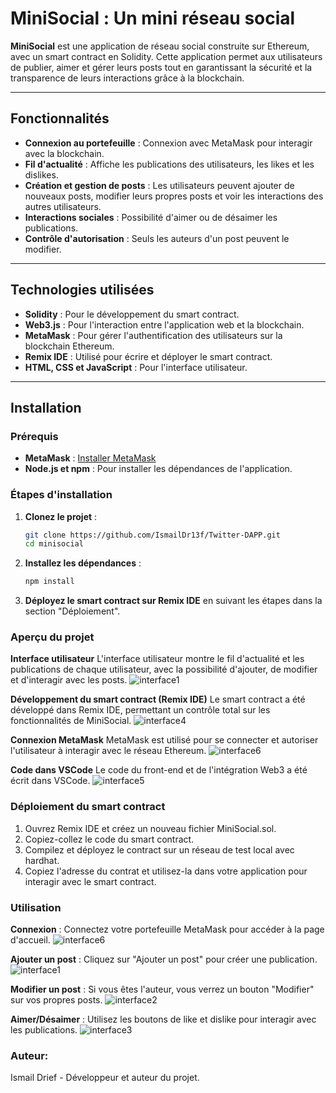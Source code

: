 # MiniSocial : Un mini réseau social 

**MiniSocial** est une application de réseau social construite sur Ethereum, avec un smart contract en Solidity. Cette application permet aux utilisateurs de publier, aimer et gérer leurs posts tout en garantissant la sécurité et la transparence de leurs interactions grâce à la blockchain.

---

## Fonctionnalités

- **Connexion au portefeuille** : Connexion avec MetaMask pour interagir avec la blockchain.
- **Fil d'actualité** : Affiche les publications des utilisateurs, les likes et les dislikes.
- **Création et gestion de posts** : Les utilisateurs peuvent ajouter de nouveaux posts, modifier leurs propres posts et voir les interactions des autres utilisateurs.
- **Interactions sociales** : Possibilité d'aimer ou de désaimer les publications.
- **Contrôle d'autorisation** : Seuls les auteurs d'un post peuvent le modifier.

---

## Technologies utilisées

- **Solidity** : Pour le développement du smart contract.
- **Web3.js** : Pour l'interaction entre l'application web et la blockchain.
- **MetaMask** : Pour gérer l'authentification des utilisateurs sur la blockchain Ethereum.
- **Remix IDE** : Utilisé pour écrire et déployer le smart contract.
- **HTML, CSS et JavaScript** : Pour l'interface utilisateur.

---

## Installation

### Prérequis

- **MetaMask** : [Installer MetaMask](https://metamask.io/download/)
- **Node.js et npm** : Pour installer les dépendances de l'application.

### Étapes d'installation

1. **Clonez le projet** :
   ```bash
   git clone https://github.com/IsmailDr13f/Twitter-DAPP.git
   cd minisocial

2. **Installez les dépendances** :
   ```bash
   npm install

3. **Déployez le smart contract sur Remix IDE** en suivant les étapes dans la section "Déploiement".

### Aperçu du projet
**Interface utilisateur**
L'interface utilisateur montre le fil d'actualité et les publications de chaque utilisateur, avec la possibilité d'ajouter, de modifier et d'interagir avec les posts.
![interface1](https://github.com/user-attachments/assets/ef470096-9072-4677-8348-8ce6df6665a4)

**Développement du smart contract (Remix IDE)**
Le smart contract a été développé dans Remix IDE, permettant un contrôle total sur les fonctionnalités de MiniSocial.
![interface4](https://github.com/user-attachments/assets/37996b19-c27e-49cf-81e0-62a4b9800acf)


**Connexion MetaMask**
MetaMask est utilisé pour se connecter et autoriser l'utilisateur à interagir avec le réseau Ethereum.
![interface6](https://github.com/user-attachments/assets/99f5f72e-738d-461e-ae2b-f61e9e121b6a)


**Code dans VSCode**
Le code du front-end et de l'intégration Web3 a été écrit dans VSCode.
![interface5](https://github.com/user-attachments/assets/0ce611c0-05f9-4448-b84e-037eab3783a1)


### Déploiement du smart contract
1. Ouvrez Remix IDE et créez un nouveau fichier MiniSocial.sol.
2. Copiez-collez le code du smart contract.
3. Compilez et déployez le contract sur un réseau de test local avec hardhat.
4. Copiez l'adresse du contrat et utilisez-la dans votre application pour interagir avec le smart contract.

### Utilisation
**Connexion** : Connectez votre portefeuille MetaMask pour accéder à la page d'accueil.
![interface6](https://github.com/user-attachments/assets/6e6ebbb0-cd69-45d9-9222-125a3cdcd8ed)

**Ajouter un post** : Cliquez sur "Ajouter un post" pour créer une publication.
![interface1](https://github.com/user-attachments/assets/71926dee-3cba-43d7-9432-a7fab885a63e)

**Modifier un post** : Si vous êtes l'auteur, vous verrez un bouton "Modifier" sur vos propres posts.
![interface2](https://github.com/user-attachments/assets/9dc8714b-adbc-4102-b1bc-e922d09577fc)

**Aimer/Désaimer** : Utilisez les boutons de like et dislike pour interagir avec les publications.
![interface3](https://github.com/user-attachments/assets/cbfb577f-8fd3-4125-94f7-5448044c7fdb)


### Auteur: 
Ismail Drief - Développeur et auteur du projet.
